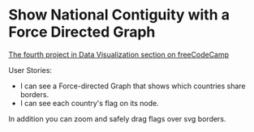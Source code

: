 # Show National Contiguity with a Force Directed Graph
[The fourth project in Data Visualization section on freeCodeCamp](https://www.freecodecamp.org/challenges/show-national-contiguity-with-a-force-directed-graph)

User Stories:

* I can see a Force-directed Graph that shows which countries share borders.
* I can see each country's flag on its node.

In addition you can zoom and safely drag flags over svg borders.
